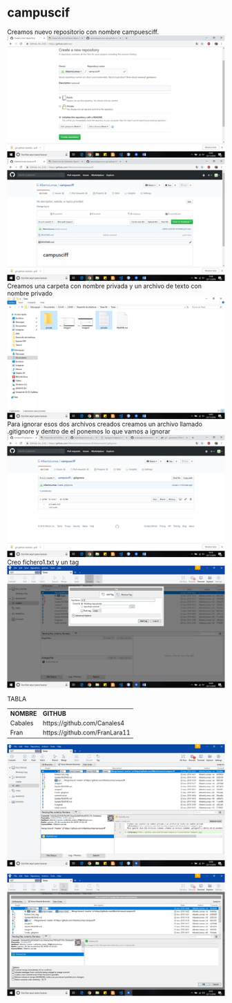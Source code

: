 # campuscif
Creamos nuevo repositorio con nombre campuesciff.
![Preview](https://github.com/AlbertoLomas/campusciff/blob/master/imagen1.jpg)
![Preview](https://github.com/AlbertoLomas/campusciff/blob/master/imagen2.jpg)
Creamos una carpeta con nombre privada y un archivo de texto con nombre privado
![Preview](https://github.com/AlbertoLomas/campusciff/blob/master/imagen3.jpg)
Para ignorar esos dos archivos creados creamos un archivo llamado .gitignore y dentro de el ponemos lo que vamos a ignorar
![Preview](https://github.com/AlbertoLomas/campusciff/blob/master/imagen4.jpg)
Creo fichero1.txt y un tag 
![Preview](https://github.com/AlbertoLomas/campusciff/blob/master/imagen5.jpg)

TABLA
<table>
<tr>
  <td><strong>NOMBRE</strong></td>
  <td><strong>GITHUB</strong></td>
</tr>
 
<tr>
  <td>Cabales</td>
  <td>https://github.com/Canales4</td>
</tr>
 
<tr>
  <td>Fran</td>
  <td>https://github.com/FranLara11</td>
</tr>

</table>

![Preview](https://github.com/AlbertoLomas/campusciff/blob/master/imagen6.jpg)

![Preview](https://github.com/AlbertoLomas/campusciff/blob/master/imagen7.jpg)

